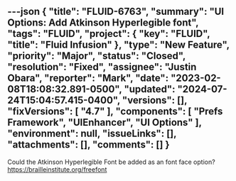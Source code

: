 ---json
{
  "title": "FLUID-6763",
  "summary": "UI Options: Add Atkinson Hyperlegible font",
  "tags": "FLUID",
  "project": {
    "key": "FLUID",
    "title": "Fluid Infusion"
  },
  "type": "New Feature",
  "priority": "Major",
  "status": "Closed",
  "resolution": "Fixed",
  "assignee": "Justin Obara",
  "reporter": "Mark",
  "date": "2023-02-08T18:08:32.891-0500",
  "updated": "2024-07-24T15:04:57.415-0400",
  "versions": [],
  "fixVersions": [
    "4.7"
  ],
  "components": [
    "Prefs Framework",
    "UIEnhancer",
    "UI Options"
  ],
  "environment": null,
  "issueLinks": [],
  "attachments": [],
  "comments": []
}
---
Could the Atkinson Hyperlegible Font be added as an font face option? <https://brailleinstitute.org/freefont>

        
